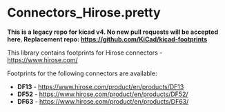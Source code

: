# Connectors_Hirose.pretty


**This is a legacy repo for kicad v4. No new pull requests will be accepted here. Replacement repo: https://github.com/KiCad/kicad-footprints**

This library contains footprints for Hirose connectors - https://www.hirose.com/

Footprints for the following connectors are available:
* **DF13** - https://www.hirose.com/product/en/products/DF13
* **DF52** - https://www.hirose.com/product/en/products/DF52/
* **DF63** - https://www.hirose.com/product/en/products/DF63/
